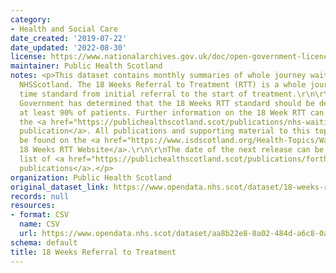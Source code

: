 ```yaml
---
category:
- Health and Social Care
date_created: '2019-07-22'
date_updated: '2022-08-30'
license: https://www.nationalarchives.gov.uk/doc/open-government-licence/version/3/
maintainer: Public Health Scotland
notes: <p>This dataset contains monthly summaries of whole journey waiting times across
  NHSScotland. The 18 Weeks Referral to Treatment (RTT) is a whole journey waiting
  time standard from initial referral to the start of treatment.\r\n\r\nThe Scottish
  Government has determined that the 18 Weeks RTT standard should be delivered for
  at least 90% of patients. Further information on the 18 Week RTT can be found in
  the <a href="https://publichealthscotland.scot/publications/nhs-waiting-times-18-weeks-referral-to-treatment/">quarterly
  publication</a>. All publications and supporting material to this topic area can
  be found on the <a href="https://www.isdscotland.org/Health-Topics/Waiting-Times/18-Weeks-RTT/">PHS
  18 Weeks RTT Website</a>.\r\n\r\nThe date of the next release can be found on our
  list of <a href="https://publichealthscotland.scot/publications/forthcoming-publications/">forthcoming
  publications</a>.</p>
organization: Public Health Scotland
original_dataset_link: https://www.opendata.nhs.scot/dataset/18-weeks-referral-to-treatment
records: null
resources:
- format: CSV
  name: CSV
  url: https://www.opendata.nhs.scot/dataset/aa8b22e8-8a02-484d-a6c8-0a0154a6249d/resource/f2598c24-bf00-4171-b7ef-a469bbacbf6c/download/open_data_18_weeks_rtt_jun22.csv
schema: default
title: 18 Weeks Referral to Treatment
---
```

